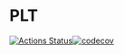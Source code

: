 # PLT

[![Actions Status](https://github.com/Arzagal/plt2023/workflows/PLT%20build/badge.svg)](https://github.com/Arzagal/plt2023/actions)[![codecov](https://codecov.io/gh/Arzagal/plt2023/graph/badge.svg?token=1MESYSIBL5)](https://codecov.io/gh/Arzagal/plt2023)
